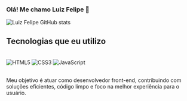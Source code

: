 ### Olá! Me chamo Luiz Felipe 👋

![Luiz Felipe GitHub stats](https://github-readme-stats.vercel.app/api?username=luiz-feliph&show_icons=true&bg_color=00000000)

## Tecnologias que eu utilizo
<div style:"display: inline-block"><br/>
  <img align="center" alt="HTML5" src="https://img.shields.io/badge/HTML5-E34F26?style=for-the-badge&logo=html5&logoColor=white" />
  <img align="center" alt="CSS3" src="https://img.shields.io/badge/CSS3-1572B6?style=for-the-badge&logo=css3&logoColor=white" />
  <img align="center" alt="JavaScript" src="https://img.shields.io/badge/JavaScript-323330?style=for-the-badge&logo=javascript&logoColor=F7DF1E" />
<div/><br/>
  
Meu objetivo é atuar como desenvolvedor front-end, contribuindo com soluções eficientes, código limpo e foco na melhor experiência para o usuário.
